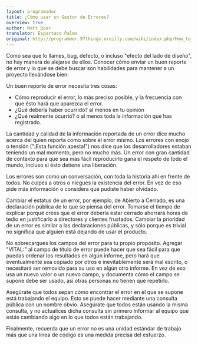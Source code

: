 ```yaml
---
layout: programador
title: ¿Cómo usar un Gestor de Errores?
overview: true
author: Matt Doar
translator: Espartaco Palma
original: http://programmer.97things.oreilly.com/wiki/index.php/How_to_Use_a_Bug_Tracker
---
```


Como sea que lo llames, bug, defecto, o incluso "efecto del lado de diseño", no
hay manera de alejarse de ellos. Conocer cómo enviar un buen reporte de error y
lo que se debe buscar son habilidades para mantener a un proyecto llevándose
bien:

Un buen reporte de error necesita tres cosas:

* Cómo reproducir el error, lo más preciso posible, y la frecuencia con que
ésto hará que aparezca el error.
* ¿Qué debería haber ocurrido? al menos en tu opinión
* ¿Qué realmente ocurrió? o al menos toda la información que has registrado.

La cantidad y calidad de la información reportada de un error dice mucho acerca
del quien reporta como sobre el error mismo. Los errores con enojo o tensión
("¡Esta función apesta!") nos dice que los desarrolladores estaban teniendo un
mal momento, pero no mucho más. Un error con gran cantidad de contexto para que
sea más fácil reproducirlo gana el respeto de todo el mundo, incluso si ésto
detiene una liberación.

Los errores son como un conversación, con toda la historia ahí en frente de
todos. No culpes a otros o niegues la existencia del error. En vez de eso pide
más información o considera qué pudiste haber olvidado.

Cambiar el estatus de un error, por ejemplo, de Abierto a Cerrado, es una
declaración pública de lo que se piensa del error. Tomarse el tiempo de
explicar porqué crees que el error debería estar cerrado ahorrará horas de
tedio en justificarlo a directores y clientes frustados. Cambiar la prioridad
de un error es similar a las declaraciones públicas, y sólo porque es trivial
no significa que alguien está dejando de usar el producto.

No sobrecargues los campos del error para tu propio propósito. Agregar "VITAL:"
al campo de título de error puede hacer que sea fácil para que puedas ordenar
los resultados en algún informe, pero hará que eventualmente sea copiado por
otros e inevitablemente será mal escrito, o necesitará ser removido para su uso
en algún otro informe. En vez de eso usa un nuevo valor o un nuevo campo, y
documenta cómo el campo se supone debe ser usado, así otras personas no tienen
que repetirlo.

Asegúrate que todos sepan cómo encontrar el error en el que se supone está
trabajando el equipo. Esto se puede hacer mediante una consulta pública con un
nombre obvio. Asegúrate que todos están usando la misma consulta, y no
actualices dicha consulta sin primero informar al equipo que estás cambiando
algo en lo que todos están trabajando.

Finalmente, recuerda que un error no es una unidad estándar de trabajo más que
una línea de código es una medida precisa del esfuerzo.

